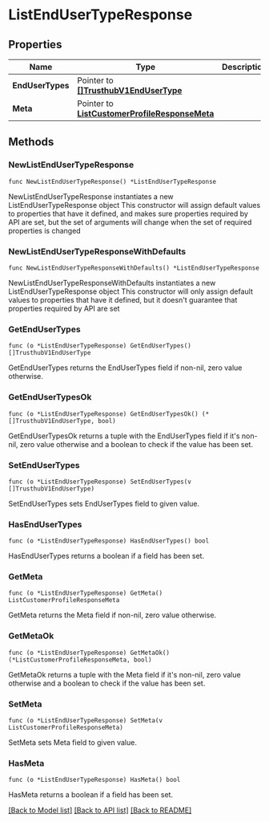 # ListEndUserTypeResponse

## Properties

Name | Type | Description
------------ | ------------- | -------------
**EndUserTypes** | Pointer to [**[]TrusthubV1EndUserType**](TrusthubV1EndUserType.md) |  | [optional] 
**Meta** | Pointer to [**ListCustomerProfileResponseMeta**](ListCustomerProfileResponse_meta.md) |  | [optional] 

## Methods

### NewListEndUserTypeResponse

`func NewListEndUserTypeResponse() *ListEndUserTypeResponse`

NewListEndUserTypeResponse instantiates a new ListEndUserTypeResponse object
This constructor will assign default values to properties that have it defined,
and makes sure properties required by API are set, but the set of arguments
will change when the set of required properties is changed

### NewListEndUserTypeResponseWithDefaults

`func NewListEndUserTypeResponseWithDefaults() *ListEndUserTypeResponse`

NewListEndUserTypeResponseWithDefaults instantiates a new ListEndUserTypeResponse object
This constructor will only assign default values to properties that have it defined,
but it doesn't guarantee that properties required by API are set

### GetEndUserTypes

`func (o *ListEndUserTypeResponse) GetEndUserTypes() []TrusthubV1EndUserType`

GetEndUserTypes returns the EndUserTypes field if non-nil, zero value otherwise.

### GetEndUserTypesOk

`func (o *ListEndUserTypeResponse) GetEndUserTypesOk() (*[]TrusthubV1EndUserType, bool)`

GetEndUserTypesOk returns a tuple with the EndUserTypes field if it's non-nil, zero value otherwise
and a boolean to check if the value has been set.

### SetEndUserTypes

`func (o *ListEndUserTypeResponse) SetEndUserTypes(v []TrusthubV1EndUserType)`

SetEndUserTypes sets EndUserTypes field to given value.

### HasEndUserTypes

`func (o *ListEndUserTypeResponse) HasEndUserTypes() bool`

HasEndUserTypes returns a boolean if a field has been set.

### GetMeta

`func (o *ListEndUserTypeResponse) GetMeta() ListCustomerProfileResponseMeta`

GetMeta returns the Meta field if non-nil, zero value otherwise.

### GetMetaOk

`func (o *ListEndUserTypeResponse) GetMetaOk() (*ListCustomerProfileResponseMeta, bool)`

GetMetaOk returns a tuple with the Meta field if it's non-nil, zero value otherwise
and a boolean to check if the value has been set.

### SetMeta

`func (o *ListEndUserTypeResponse) SetMeta(v ListCustomerProfileResponseMeta)`

SetMeta sets Meta field to given value.

### HasMeta

`func (o *ListEndUserTypeResponse) HasMeta() bool`

HasMeta returns a boolean if a field has been set.


[[Back to Model list]](../README.md#documentation-for-models) [[Back to API list]](../README.md#documentation-for-api-endpoints) [[Back to README]](../README.md)



